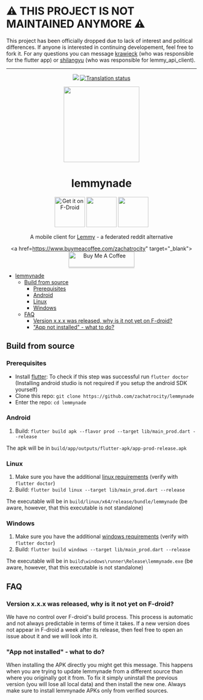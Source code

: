 # ⚠️ THIS PROJECT IS NOT MAINTAINED ANYMORE ⚠️

This project has been officially dropped due to lack of interest and political differences. If anyone is interested in continuing developement, feel free to fork it. For any questions you can message [krawieck](https://matrix.to/#/@krawieck:matrix.org) (who was responsible for the flutter app) or [shilangyu](https://matrix.to/#/@shilangyu:matrix.org) (who was responsible for lemmy_api_client).

---

<div align="center">

[![](https://github.com/zachatrocity/lemmynade/workflows/ci/badge.svg)](https://github.com/zachatrocity/lemmynade/actions)
[![Translation status](http://weblate.yerbamate.ml/widgets/lemmynade/-/lemmynade/svg-badge.svg)](http://weblate.yerbamate.ml/engage/lemmynade/)

<img width=200px height=200px src="https://raw.githubusercontent.com/LemmynadeOrg/lemmynade/master/assets/readme_icon.svg"/>

# lemmynade

[<img src="https://fdroid.gitlab.io/artwork/badge/get-it-on.png" alt="Get it on F-Droid" height="80">](https://f-droid.org/packages/com.LemmynadeOrg.lemmynade)
[<img src="https://cdn.rawgit.com/steverichey/google-play-badge-svg/master/img/en_get.svg" height="80">](https://play.google.com/store/apps/details?id=com.LemmynadeOrg.lemmynade)
[<img src="https://raw.githubusercontent.com/andOTP/andOTP/master/assets/badges/get-it-on-github.png" height="80">](https://github.com/zachatrocity/lemmynade/releases/latest)

A mobile client for [Lemmy](https://github.com/LemmyNet/lemmy) - a federated reddit alternative

<a href=https://www.buymeacoffee.com/zachatrocity" target="_blank"><img src="https://www.buymeacoffee.com/assets/img/custom_images/orange_img.png" alt="Buy Me A Coffee" style="height: 41px !important;width: 174px !important;box-shadow: 0px 3px 2px 0px rgba(190, 190, 190, 0.5) !important;-webkit-box-shadow: 0px 3px 2px 0px rgba(190, 190, 190, 0.5) !important;" ></a>

</div>

- [lemmynade](#lemmynade)
  - [Build from source](#build-from-source)
    - [Prerequisites](#prerequisites)
    - [Android](#android)
    - [Linux](#linux)
    - [Windows](#windows)
  - [FAQ](#faq)
    - [Version x.x.x was released, why is it not yet on F-droid?](#version-xxx-was-released-why-is-it-not-yet-on-f-droid)
    - ["App not installed" - what to do?](#app-not-installed---what-to-do)

## Build from source

### Prerequisites

- Install [flutter](https://flutter.dev/docs/get-started/install): To check if this step was successful run `flutter doctor` (Installing android studio is not required if you setup the android SDK yourself)
- Clone this repo: `git clone https://github.com/zachatrocity/lemmynade`
- Enter the repo: `cd lemmynade`

### Android

1. Build: `flutter build apk --flavor prod --target lib/main_prod.dart --release`

The apk will be in `build/app/outputs/flutter-apk/app-prod-release.apk`

### Linux

1. Make sure you have the additional [linux requirements](https://flutter.dev/desktop#additional-linux-requirements) (verify with `flutter doctor`)
2. Build: `flutter build linux --target lib/main_prod.dart --release`

The executable will be in `build/linux/x64/release/bundle/lemmynade` (be aware, however, that this executable is not standalone)

### Windows

1. Make sure you have the additional [windows requirements](https://flutter.dev/desktop#additional-windows-requirements) (verify with `flutter doctor`)
2. Build: `flutter build windows --target lib/main_prod.dart --release`

The executable will be in `build\windows\runner\Release\lemmynade.exe` (be aware, however, that this executable is not standalone)

## FAQ

### Version x.x.x was released, why is it not yet on F-droid?

We have no control over F-droid's build process. This process is automatic and not always predictable in terms of time it takes. If a new version does not appear in F-droid a week after its release, then feel free to open an issue about it and we will look into it.

### "App not installed" - what to do?

When installing the APK directly you might get this message. This happens when you are trying to update lemmynade from a different source than where you originally got it from. To fix it simply uninstall the previous version (you will lose all local data) and then install the new one. Always make sure to install lemmynade APKs only from verified sources.
